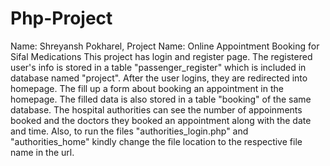 # Php-Project
Name: Shreyansh Pokharel,  Project Name: Online Appointment Booking for Sifal Medications
This project has login and register page.
The registered user's info is stored in a table "passenger_register" which is included in database named "project".
After the user logins, they are redirected into homepage. 
The fill up a form about booking an appointment in the homepage.
The filled data is also stored in a table "booking" of the same database. 
The hospital authorities can see the number of appoinments booked and the doctors they booked an appointment along with the date and time.
Also, to run the files "authorities_login.php" and "authorities_home" kindly change the file location to the respective file name in the url. 
